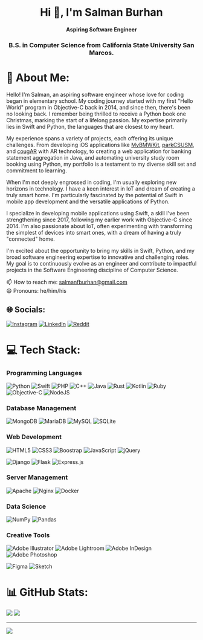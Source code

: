 <h1 align="center">Hi 👋, I'm Salman Burhan</h1>
<h4 align="center">Aspiring Software Engineer</h4>
<h3 align="center">B.S. in Computer Science from California State University San Marcos.</h3>

# 💫 About Me:

Hello! I'm Salman, an aspiring software engineer whose love for coding began in elementary school. My coding journey started with my first "Hello World" program in Objective-C back in 2014, and since then, there's been no looking back. I remember being thrilled to receive a Python book one Christmas, marking the start of a lifelong passion. My expertise primarily lies in Swift and Python, the languages that are closest to my heart.

My experience spans a variety of projects, each offering its unique challenges. From developing iOS applications like [MyBMWKit](http://www.github.com/SalmanBurhan/bimmer-connected-swift)​​, [parkCSUSM](https://github.com/SalmanBurhan/park-csusm)​​, and [cougAR](https://github.com/SalmanBurhan/csusm-augmented-reality-app) with AR technology​​, to creating a web application for banking statement aggregation in Java​​, and automating university study room booking using Python​​, my portfolio is a testament to my diverse skill set and commitment to learning.

When I'm not deeply engrossed in coding, I'm usually exploring new horizons in technology. I have a keen interest in IoT and dream of creating a truly smart home. I'm particularly fascinated by the potential of Swift in mobile app development and the versatile applications of Python.

I specialize in developing mobile applications using Swift, a skill I've been strengthening since 2017, following my earlier work with Objective-C since 2014. I'm also passionate about IoT, often experimenting with transforming the simplest of devices into smart ones, with a dream of having a truly "connected" home.

I'm excited about the opportunity to bring my skills in Swift, Python, and my broad software engineering expertise to innovative and challenging roles. My goal is to continuously evolve as an engineer and contribute to impactful projects in the Software Engineering discipline of Computer Science.

📫 How to reach me: salmanfburhan@gmail.com<br>😄 Pronouns: he/him/his


## 🌐 Socials:
[![Instagram](https://img.shields.io/badge/Instagram-%23E4405F.svg?logo=Instagram&logoColor=white)](https://instagram.com/salman.burhan) [![LinkedIn](https://img.shields.io/badge/LinkedIn-%230077B5.svg?logo=linkedin&logoColor=white)](https://linkedin.com/in/salmanburhan) [![Reddit](https://img.shields.io/badge/Reddit-%23FF4500.svg?logo=Reddit&logoColor=white)](https://reddit.com/user/salmanburhan) 

# 💻 Tech Stack:
### Programming Languages
![Python][Badge-Python] ![Swift][Badge-Swift] ![PHP][Badge-PHP] ![C++][Badge-C++] ![Java][Badge-Java] ![Rust][Badge-Rust] ![Kotlin][Badge-Kotlin] ![Ruby][Badge-Ruby] ![Objective-C][Badge-ObjectiveC] ![NodeJS][Badge-NodeJS]
### Database Management
![MongoDB][Badge-MongoDB] ![MariaDB][Badge-MariaDB] ![MySQL][Badge-MySQL] ![SQLite][Badge-SQLite]
### Web Development
![HTML5][Badge-HTML5] ![CSS3][Badge-CSS3] ![Boostrap][Badge-Boostrap] ![JavaScript][Badge-JavaScript] ![jQuery][Badge-jQuery]

![Django][Badge-Django] ![Flask][Badge-Flask] ![Express.js][Badge-ExpressJS]
### Server Management
![Apache][Badge-Apache] ![Nginx][Badge-Nginx] ![Docker][Badge-Docker]

### Data Science
![NumPy][Badge-NumPy] ![Pandas][Badge-Pandas]
### Creative Tools
![Adobe Illustrator][Badge-Illustrator] ![Adobe Lightroom][Badge-Lightroom] ![Adobe InDesign][Badge-InDesign] ![Adobe Photoshop][Badge-Photoshop]

![Figma][Badge-Figma] ![Sketch][Badge-Sketch] 


# 📊 GitHub Stats:
<!-- ![](https://github-readme-stats.vercel.app/api?username=SalmanBurhan&theme=default&hide_border=false&include_all_commits=true&count_private=true)<br/> -->

![](https://github-readme-streak-stats.herokuapp.com?user=SalmanBurhan&theme=github-dark-dimmed&hide_border=true&mode=weekly&background=00000000)
![](https://github-readme-stats.vercel.app/api/top-langs/?username=SalmanBurhan&hide_progress=false&theme=github_dark_dimmed&bg_color=00000000&hide_border=true&include_all_commits=true&layout=compact&size_weight=0.5&count_weight=0.5&hide=Jupyter%20Notebook&exclude_repo=cs311-sorting-algorithms-project)

<!-- ![](https://github-readme-streak-stats.herokuapp.com/?user=SalmanBurhan&theme=default&hide_border=false) -->
<!-- ![](https://github-readme-stats.vercel.app/api/top-langs/?username=SalmanBurhan&theme=default&hide_border=false&include_all_commits=true&count_private=true&layout=compact) -->

---
![](https://visitcount.itsvg.in/api?id=SalmanBurhan&label=Profile%20Views&color=12&icon=5&pretty=true)


<!-- ![Fortran][Badge-Fortran]
![AWS][Badge-AWS]
![Go][Badge-Go]
![Markdown][Badge-Markdown]
![Shell Script][Badge-ShellScript]
![Anaconda][Badge-Anaconda]
![JWT][BadgeJWT]
![IOS][Badge-iOS]
![Socket.io][Badge-SocketIO]
![Spring][Badge-Spring]
![TensorFlow][Badge-TensorFlow]
![PyTorch][Badge-PyTorch]
![LINUX][Badge-Linux]
![Postman][Badge-Postman]
![Notion][Badge-Notion]
![Swagger][Badge-Swagger]
 -->

<!-- Proudly created with GPRM ( https://gprm.itsvg.in ) -->


[Badge-ObjectiveC]: https://img.shields.io/badge/OBJECTIVE--C-%233A95E3.svg?style=for-the-badge&logo=apple&logoColor=white
[Badge-PHP]: https://img.shields.io/badge/php-%23777BB4.svg?style=for-the-badge&logo=php&logoColor=white
[Badge-Rust]: https://img.shields.io/badge/rust-%23000000.svg?style=for-the-badge&logo=rust&logoColor=white
[Badge-Python]: https://img.shields.io/badge/python-3670A0?style=for-the-badge&logo=python&logoColor=ffdd54
[Badge-Kotlin]: https://img.shields.io/badge/kotlin-%237F52FF.svg?style=for-the-badge&logo=kotlin&logoColor=white
[Badge-Java]: https://img.shields.io/badge/java-%23ED8B00.svg?style=for-the-badge&logo=java&logoColor=white
[Badge-Swift]: https://img.shields.io/badge/swift-F54A2A?style=for-the-badge&logo=swift&logoColor=white
[Badge-Ruby]: https://img.shields.io/badge/ruby-%23CC342D.svg?style=for-the-badge&logo=ruby&logoColor=white
[Badge-JavaScript]: https://img.shields.io/badge/javascript-%23323330.svg?style=for-the-badge&logo=javascript&logoColor=%23F7DF1E
[Badge-Fortran]: https://img.shields.io/badge/Fortran-%23734F96.svg?style=for-the-badge&logo=fortran&logoColor=white
[Badge-AWS]: https://img.shields.io/badge/AWS-%23FF9900.svg?style=for-the-badge&logo=amazon-aws&logoColor=white
[Badge-Go]: https://img.shields.io/badge/go-%2300ADD8.svg?style=for-the-badge&logo=go&logoColor=white
[Badge-C++]: https://img.shields.io/badge/c++-%2300599C.svg?style=for-the-badge&logo=c%2B%2B&logoColor=white
[Badge-C]: https://img.shields.io/badge/c-%2300599C.svg?style=for-the-badge&logo=c&logoColor=white
[Badge-CSS3]: https://img.shields.io/badge/css3-%231572B6.svg?style=for-the-badge&logo=css3&logoColor=white
[Badge-HTML5]: https://img.shields.io/badge/html5-%23E34F26.svg?style=for-the-badge&logo=html5&logoColor=white
[Badge-Markdown]: https://img.shields.io/badge/markdown-%23000000.svg?style=for-the-badge&logo=markdown&logoColor=white
[Badge-ShellScript]: https://img.shields.io/badge/shell_script-%23121011.svg?style=for-the-badge&logo=gnu-bash&logoColor=white
[Badge-Anaconda]: https://img.shields.io/badge/Anaconda-%2344A833.svg?style=for-the-badge&logo=anaconda&logoColor=white
[Badge-Boostrap]: https://img.shields.io/badge/bootstrap-%23563D7C.svg?style=for-the-badge&logo=bootstrap&logoColor=white
[Badge-Django]: https://img.shields.io/badge/django-%23092E20.svg?style=for-the-badge&logo=django&logoColor=white
[Badge-DjangoREST]: https://img.shields.io/badge/DJANGO-REST-ff1709?style=for-the-badge&logo=django&logoColor=white&color=ff1709&labelColor=gray
[Badge-ExpressJS]: https://img.shields.io/badge/express.js-%23404d59.svg?style=for-the-badge&logo=express&logoColor=%2361DAFB
[Badge-Flask]: https://img.shields.io/badge/flask-%23000.svg?style=for-the-badge&logo=flask&logoColor=white
[Badge-NodeJS]: https://img.shields.io/badge/node.js-6DA55F?style=for-the-badge&logo=node.js&logoColor=white
[BadgeJWT]: https://img.shields.io/badge/JWT-black?style=for-the-badge&logo=JSON%20web%20tokens
[Badge-jQuery]: https://img.shields.io/badge/jquery-%230769AD.svg?style=for-the-badge&logo=jquery&logoColor=white
[Badge-iOS]: https://img.shields.io/badge/IOS-%2320232a.svg?style=for-the-badge&logo=apple&logoColor=white
[Badge-SocketIO]: https://img.shields.io/badge/Socket.io-black?style=for-the-badge&logo=socket.io&badgeColor=010101
[Badge-Spring]: https://img.shields.io/badge/spring-%236DB33F.svg?style=for-the-badge&logo=spring&logoColor=white
[Badge-Apache]: https://img.shields.io/badge/apache-%23D42029.svg?style=for-the-badge&logo=apache&logoColor=white
[Badge-Nginx]: https://img.shields.io/badge/nginx-%23009639.svg?style=for-the-badge&logo=nginx&logoColor=white
[Badge-MongoDB]: https://img.shields.io/badge/MongoDB-%234ea94b.svg?style=for-the-badge&logo=mongodb&logoColor=white
[Badge-MySQL]: https://img.shields.io/badge/mysql-%2300f.svg?style=for-the-badge&logo=mysql&logoColor=white
[Badge-MariaDB]: https://img.shields.io/badge/MariaDB-003545?style=for-the-badge&logo=mariadb&logoColor=white
[Badge-SQLite]: https://img.shields.io/badge/sqlite-%2307405e.svg?style=for-the-badge&logo=sqlite&logoColor=white
[Badge-Illustrator]: https://img.shields.io/badge/illustrator-%23FF9A00.svg?style=for-the-badge&logo=adobeillustrator&logoColor=white
[Badge-Dreamweaver]: https://img.shields.io/badge/Dreamweaver-FF61F6.svg?style=for-the-badge&logo=Adobe%20Dreamweaver&logoColor=white
[Badge-Lightroom]: https://img.shields.io/badge/Lightroom-31A8FF.svg?style=for-the-badge&logo=Adobe%20Lightroom&logoColor=white
[Badge-InDesign]: https://img.shields.io/badge/InDesign-49021F?style=for-the-badge&logo=adobeindesign&logoColor=white
[Badge-Photoshop]: https://img.shields.io/badge/photoshop-%2331A8FF.svg?style=for-the-badge&logo=adobephotoshop&logoColor=white
[Badge-Sketch]: https://img.shields.io/badge/Sketch-FFB387?style=for-the-badge&logo=sketch&logoColor=black
[Badge-Figma]: https://img.shields.io/badge/figma-%23F24E1E.svg?style=for-the-badge&logo=figma&logoColor=white
[Badge-NumPy]: https://img.shields.io/badge/numpy-%23013243.svg?style=for-the-badge&logo=numpy&logoColor=white
[Badge-Pandas]: https://img.shields.io/badge/pandas-%23150458.svg?style=for-the-badge&logo=pandas&logoColor=white
[Badge-TensorFlow]: https://img.shields.io/badge/TensorFlow-%23FF6F00.svg?style=for-the-badge&logo=TensorFlow&logoColor=white
[Badge-PyTorch]: https://img.shields.io/badge/PyTorch-%23EE4C2C.svg?style=for-the-badge&logo=PyTorch&logoColor=white
[Badge-Docker]: https://img.shields.io/badge/docker-%230db7ed.svg?style=for-the-badge&logo=docker&logoColor=white
[Badge-Linux]: https://img.shields.io/badge/Linux-FCC624?style=for-the-badge&logo=linux&logoColor=black
[Badge-Postman]: https://img.shields.io/badge/Postman-FF6C37?style=for-the-badge&logo=postman&logoColor=white
[Badge-Notion]: https://img.shields.io/badge/Notion-%23000000.svg?style=for-the-badge&logo=notion&logoColor=white
[Badge-Swagger]: https://img.shields.io/badge/-Swagger-%23Clojure?style=for-the-badge&logo=swagger&logoColor=white
